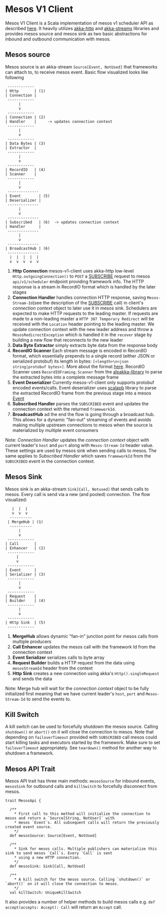 # Mesos V1 Client
Mesos V1 Client is a Scala implementation of mesos v1 scheduler API as described [here](http://mesos.apache.org/documentation/latest/scheduler-http-api/). It heavily utilizes [akka-http](https://doc.akka.io/docs/akka-http/current/scala/http/) and [akka-streams](https://doc.akka.io/docs/akka/2.5.4/scala/stream/index.html) libraries and provides mesos source and mesos sink as two basic abstractions for inbound and outbound communication with mesos.

## Mesos source
Mesos source is an akka-stream `Source[Event, NotUsed]` that frameworks can attach to, to receive mesos event. Basic flow visualized looks like following

```
 ------------
| Http       | (1)
| Connection |
 ------------
      |
      v
 ------------
| Connection | (2)
| Handler    |     -> updates connection context
 ------------
      |
      v
 ------------
| Data Bytes | (3)
| Extractor  |
 ------------
      |
      v
 ------------
| RecordIO   | (4)
| Scanner    |
 ------------
      |
      v
 --------------
| Event        | (5)
| Deserializer |
 --------------
      |
      v
 --------------
| Subscribed   | (6)  -> updates connection context
| Handler      |
 --------------
      |
      v
 --------------
| BroadcastHub | (6)
 --------------
  |  |  |  |  |
  v  v  v  v  v
```

1. **Http Connection** mesos-v1-client uses akka-http low-level `Http.outgoingConnection()` to `POST` a [SUBSCRIBE](http://mesos.apache.org/documentation/latest/scheduler-http-api/#subscribe-1) request to mesos `api/v1/scheduler` endpoint providing framework info. The HTTP response is a stream in RecordIO format which is handled by the later stages
2. **Connection Handler** handles connection HTTP response, saving `Mesos-Stream-Id`(see the description of the [SUBSCRIBE](http://mesos.apache.org/documentation/latest/scheduler-http-api/#subscribe-1) call) in client's _connection context_ object to later use it in mesos sink. Schedulers are expected to make HTTP requests to the leading master. If requests are made to a non-leading master a `HTTP 307 Temporary Redirect` will be received with the `Location` header pointing to the leading master. We update connection context with the new leader address and throw a `MesosRedicrectException` which is handled it in the `recover` stage by building a new flow that reconnects to the new leader
3. **Data Byte Extractor** simply extracts byte data from the response body
4. **RecordIO Scanner** Each stream message is encoded in RecordIO format, which essentially prepends to a single record (either JSON or serialized protobuf) its length in bytes: `[<length>\n<json string|protobuf bytes>]`. More about the format [here](http://mesos.apache.org/documentation/latest/scheduler-http-api/#recordio-response-format-1). RecordIO Scanner uses `RecordIOFraming.Scanner` from the [alpakka-library](https://github.com/akka/alpakka) to parse the extracted bytes into a complete message frame
5. **Event Deserializer** Currently mesos-v1-client only supports protobuf encoded events/calls. Event deserializer uses [scalapb](https://scalapb.github.io/) library to parse the extracted RecordIO frame from the previous stage into a mesos [Event](https://github.com/apache/mesos/blob/master/include/mesos/scheduler/scheduler.proto#L36)
6. **Subscribed Handler** parses the `SUBSCRIBED` event and updates the connection context with the returned `frameworkId`.
7. **BroadcastHub** ad the end the flow is going through a broadcast hub. This allows for a dynamic "fan-out" streaming of events and avoids making multiple upstream connections to mesos when the source is materialized by multiple event consumers

Note: _Connection Handler_ updates the _connection context_ object with current leader's `host` and `port` along with `Mesos-Stream-Id` header value. These settings are used by mesos sink when sending calls to mesos. The same applies to _Subscribed Handler_ which saves `frameworkId` from the `SUBSCRIBED` event in the connection context.

## Mesos Sink
Mesos sink is an akka-stream `Sink[Call, Notused]` that sends calls to mesos. Every call is send via a new (and pooled) connection. The flow visualized:

```
   |  |  |
   v  v  v
  ----------
 | MergeHub | (1)
  ----------
      |
      v
 ------------
| Call       |
| Enhancer   | (2)
 ------------
     |
     v
 ------------
| Event      |
| Serializer | (3)
 ------------
      |
      v
 ------------
| Request    |
| Builder    | (4)
 ------------
      |
      v
 ------------
| Http Sink  | (5)
 ------------
```
1. **MergeHub** allows dynamic "fan-in" junction point for mesos calls from multiple producers
2. **Call Enhancer** updates the mesos call with the framework Id from the connection context
3. **Event Serializer** serializes calls to byte array
4. **Request Builder** builds a HTTP request from the data using `mesosStreamId` header from the context
5. **Http Sink** creates a new connection using akka's `Http().singleRequest` and sends the data

Note: Merge hub will wait for the _connection context_ object to be fully initialized first meaning that we have current leader's `host`, `port` and `Mesos-Stream-Id` to send the events to.

## Kill Switch
A kill switch can be used to forcefully shutdown the mesos source. Calling `shutdown()` or `abort()` on it will close the connection to mesos. Note that depending on `failoverTimeout` provided with `SUBSCRIBED` call mesos could start killing tasks and executors started by the framework. Make sure to set `failoverTimeout` appropriately. See `teardown()` method for another way to shutdown a framework.

## Mesos API Trait
Mesos API trait has three main methods: `mesosSource` for inbound events, `mesosSink` for outbound calls and `killSwitch` to forcefully disconnect from mesos.

```
trait MesosApi {

  /**
    * First call to this method will initialize the connection to mesos and return a `Source[String, NotUser]` with
    * mesos `Event`s. All subsequent calls will return the previously created event source.
    */
  def mesosSource: Source[Event, NotUsed]

  /**
    * Sink for mesos calls. Multiple publishers can materialize this sink to send mesos `Call`s. Every `Call` is sent
    * using a new HTTP connection.
    */
  def mesosSink: Sink[Call, NotUsed]

  /**
    * A kill switch for the mesos source. Calling `shutdown()` or `abort()` on it will close the connection to mesos.
    */
  val killSwitch: UniqueKillSwitch
  ```

  It also provides a number of helper methods to build mesos calls e.g. `def accept(accepts: Accept): Call` will return an `Accept` call.
